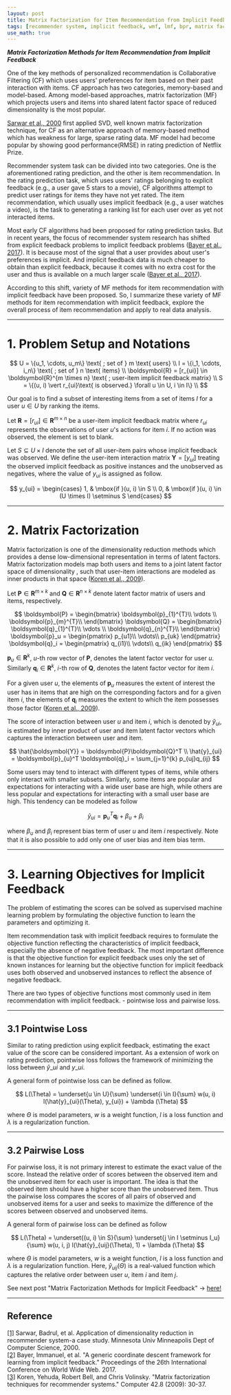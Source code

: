 ```yaml
---
layout: post
title: Matrix Factorization for Item Recommendation from Implicit Feedback - (1)
tags: [recommender system, implicit feedback, wmf, lmf, bpr, matrix factorization]
use_math: true
---
```



***Matrix Factorization Methods for Item Recommendation from Implicit Feedback***

One of the key methods of personalized recommendation is Collaborative Filtering (CF) which uses users' preferences for item based on their past interaction with items. CF approach has two categories, memory-based and model-based. Among model-based approaches, matrix factorization (MF) which projects users and items into shared latent factor space of reduced dimensionality is the most popular.  

[Sarwar et al., 2000](https://apps.dtic.mil/sti/pdfs/ADA439541.pdf) first applied SVD, well known matrix factorization technique, for CF as an alternative approach of memory-based method which has weakness for large, sparse rating data. MF model had become popular by showing good performance(RMSE) in rating prediction of Netflix Prize.  

Recommender system task can be divided into two categories. One is the aforementioned rating prediction, and the other is item recommendation. In the rating prediction task, which uses users' ratings belonging to explicit feedback (e.g., a user gave 5 stars to a movie), CF algorithms attempt to predict user ratings for items they have not yet rated. The item recommendation, which usually uses implicit feedback (e.g., a user watches a video), is the task to generating a ranking list for each user over as yet not interacted items.   

Most early CF algorithms had been proposed for rating prediction tasks. But in recent years, the focus of recommender system research has shifted from explicit feedback problems to implicit feedback problems ([Bayer et al., 2017](https://dl.acm.org/doi/pdf/10.1145/3038912.3052694?casa_token=zpea3-79L_AAAAAA:SL5EghSNkGA9k6pAJQhcbigCyopz70Qua20_t4zP9DrBBM9JbC7-CqqOnF6HKH18ICXa0beQkP6O2bU)). It is because most of the signal that a user provides about user's preferences is implicit. And implicit feedback data is much cheaper to obtain than explicit feedback, because it comes with no extra cost for the user and thus is available on a much larger scale ([Bayer et al., 2017](https://dl.acm.org/doi/pdf/10.1145/3038912.3052694?casa_token=zpea3-79L_AAAAAA:SL5EghSNkGA9k6pAJQhcbigCyopz70Qua20_t4zP9DrBBM9JbC7-CqqOnF6HKH18ICXa0beQkP6O2bU)).  

According to this shift, variety of MF methods for item recommendation with implicit feedback have been proposed. So, I summarize these variety of MF methods for item recommendation with implicit feedback, explore the overall process of item recommendation and apply to real data analysis.


---
# **1. Problem Setup and Notations**

$$
U = \{u_1, \cdots, u_m\}  \text{ ; set of } m \text{ users} \\
I = \{i_1, \cdots, i_n\}  \text{ ; set of } n \text{ items} \\
\boldsymbol{R} = [r_{ui}] \in \boldsymbol{R}^{m \times n} \text{ ; user-item implicit feedback matrix} \\
S = \{(u, i) \vert r_{ui}\text{ is observed.}  \forall u \in U, i \in I\} \\
$$


Our goal is to find a subset of interesting items from a set of items $I$ for a user $u \in U$ by ranking the items.  

Let $\boldsymbol{R} = [r_{ui}] \in \boldsymbol{R}^{m \times n}$ be a user-item implicit feedback matrix where $r_{ui}$ represents the observations of user $u$'s actions for item $i$. If no action was observed, the element is set to blank.  

Let $S \subseteq U \times I$ denote the set of all user-item pairs whose implicit feedback was observed. We define the user-item interaction matrix $\boldsymbol{Y}=[y_{ui}]$ treating the observed implicit feedback as positive instances and the unobserved as negatives, where the value of $y_{ui}$ is assigned as follow.  

$$
y_{ui} =
\begin{cases}
 1, & \mbox{if }(u, i) \in S \\
 0, & \mbox{if }(u, i) \in (U \times I) \setminus S
\end{cases}
$$

---
# **2. Matrix Factorization**

 Matrix factorization is one of the dimensionality reduction methods which provides a dense low-dimensional representation in terms of latent factors. Matrix factorization models map both users and items to a joint latent factor space of dimensionality , such that user-item interactions are modeled as inner products in that space ([Koren et al., 2009](https://ieeexplore.ieee.org/stamp/stamp.jsp?arnumber=5197422&casa_token=HSj7PaZKdOsAAAAA:n1apwxxhhfMjau17bUZscoKw0tzGInSwhqoefSC_dfuJ4XIEo1DmOH21aqKzZQw9NKYBU9-5MJU&tag=1)).  

Let $\boldsymbol{P} \in \boldsymbol{R}^{m \times k}$ and $\boldsymbol{Q} \in \boldsymbol{R}^{n \times k}$ denote latent factor matrix of users and items, respectively.

$$
\boldsymbol{P} =
\begin{bmatrix}
  \boldsymbol{p}_{1}^{T}\\
  \vdots \\
  \boldsymbol{p}_{m}^{T}\\
\end{bmatrix}
\boldsymbol{Q} =
\begin{bmatrix}
  \boldsymbol{q}_{1}^{T}\\
  \vdots \\
  \boldsymbol{q}_{n}^{T}\\
\end{bmatrix}
\boldsymbol{p}_u =
\begin{pmatrix}
  p_{u1}\\
  \vdots\\
  p_{uk}
\end{pmatrix}
\boldsymbol{q}_i =
\begin{pmatrix}
  q_{i1}\\
  \vdots\\
  q_{ik}
\end{pmatrix}
$$


$\boldsymbol{p}_u \in \boldsymbol{R}^{k}$, $u$-th row vector of $\boldsymbol{P}$, denotes the latent factor vector for user $u$. Similarly $\boldsymbol{q}_i \in \boldsymbol{R}^{k}$, $i$-th row of $\boldsymbol{Q}$, denotes the latent factor vector for item $i$.  

For a given user $u$, the elements of $\boldsymbol{p}_u$ measures the extent of interest the user has in items that are high on the corresponding factors and for a given item $i$, the elements of $\boldsymbol{q}_i$ measures the extent to which the item possesses those factor ([Koren et al., 2009](https://ieeexplore.ieee.org/stamp/stamp.jsp?arnumber=5197422&casa_token=HSj7PaZKdOsAAAAA:n1apwxxhhfMjau17bUZscoKw0tzGInSwhqoefSC_dfuJ4XIEo1DmOH21aqKzZQw9NKYBU9-5MJU&tag=1)).  

The score of interaction between user $u$  and item $i$, which is denoted by  $\hat{y}_{ui}$, is estimated by inner product of user and item latent factor vectors which captures the interaction between user and item.

$$
\hat{\boldsymbol{Y}} = \boldsymbol{P}\boldsymbol{Q}^T \\
\hat{y}_{ui} =
\boldsymbol{p}_{u}^T \boldsymbol{q}_i =
\sum_{j=1}^{k} p_{uj}q_{ij}
$$  

Some users may tend to interact with different types of items, while others only interact with smaller subsets. Similarly, some items are popular and expectations for interacting with a wide user base are high, while others are less popular and expectations for interacting with a small user base are high. This tendency can be modeled as follow

$$
\hat{y}_{ui} =
\boldsymbol{p}_{u}^T \boldsymbol{q}_i + \beta_u + \beta_i
$$

where $\beta_u$ and $\beta_i$ represent bias term of user $u$ and item $i$ respectively. Note that it is also possible to add only one of user bias and item bias term.

---
# **3. Learning Objectives for Implicit Feedback**
The problem of estimating the scores can be solved as supervised machine learning problem by formulating the objective function to learn the parameters and optimizing it.  

Item recommendation task with implicit feedback requires to formulate the objective function reflecting the characteristics of implicit feedback, especially the absence of negative feedback. The most important difference is that the objective function for explicit feedback uses only the set of known instances for learning but the objective function for implicit feedback uses both observed and unobserved instances to reflect the absence of negative feedback.

There are two types of objective functions most commonly used in item recommendation with implicit feedback. - pointwise loss and pairwise loss.

---
## **3.1 Pointwise Loss**
Similar to rating prediction using explicit feedback, estimating the exact value of the score can be considered important. As a extension of work on rating prediction, pointwise loss follows the framework of minimizing the loss between $\hat{y}\_{u i}$ and $y\_{u i}$.

A general form of pointwise loss can be defined as follow.  

$$
L(\Theta)
    = \underset{u \in U}{\sum} \underset{i \in I}{\sum} w(u, i) l(\hat{y}_{ui}(\Theta), y_{ui}) + \lambda (\Theta)
$$

where $\Theta$ is model parameters, $w$ is a weight function, $l$ is a loss function and $\lambda$ is a regularization function.

---
## **3.2 Pairwise Loss**
For pairwise loss, it is not primary interest to estimate the exact value of the score. Instead the relative order of scores between the observed item and the unobserved item for each user is important. The idea is that the observed item should have a higher score than the unobserved item. Thus the pairwise loss compares the scores of all pairs of observed and unobserved items for a user  and seeks to maximize the difference of the scores between observed and unobserved items.  

A general form of pairwise loss can be defined as follow  

$$
L(\Theta)
    =   \underset{(u, i) \in S}{\sum} \underset{j \in I \setminus I_u}{\sum}
    w(u, i, j) l(\hat{y}_{uij}(\Theta), 1) + \lambda (\Theta)
$$

where $\Theta$ is model parameters, $w$ is a weight function, $l$ is a loss function and $\lambda$ is a regularization function.
Here, $\hat{y}_{uij}(\Theta)$ is a real-valued function which captures the relative order between user $u$, item $i$ and item $j$.


See next post "Matrix Factorization Methods for Implicit Feedback" -> [here!]()


---
## **Reference**
[[1]](https://apps.dtic.mil/sti/pdfs/ADA439541.pdf) Sarwar, Badrul, et al. Application of dimensionality reduction in recommender system-a case study. Minnesota Univ Minneapolis Dept of Computer Science, 2000.  
[[2]](https://dl.acm.org/doi/pdf/10.1145/3038912.3052694?casa_token=zpea3-79L_AAAAAA:SL5EghSNkGA9k6pAJQhcbigCyopz70Qua20_t4zP9DrBBM9JbC7-CqqOnF6HKH18ICXa0beQkP6O2bU) Bayer, Immanuel, et al. "A generic coordinate descent framework for learning from implicit feedback." Proceedings of the 26th International Conference on World Wide Web. 2017.  
[[3]](https://ieeexplore.ieee.org/stamp/stamp.jsp?arnumber=5197422&casa_token=HSj7PaZKdOsAAAAA:n1apwxxhhfMjau17bUZscoKw0tzGInSwhqoefSC_dfuJ4XIEo1DmOH21aqKzZQw9NKYBU9-5MJU&tag=1) Koren, Yehuda, Robert Bell, and Chris Volinsky. "Matrix factorization techniques for recommender systems." Computer 42.8 (2009): 30-37.
